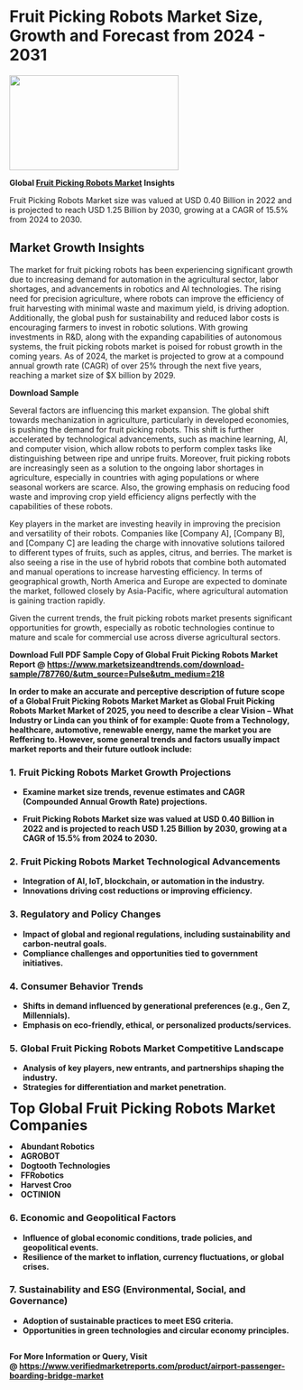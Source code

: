 <H1>Fruit Picking Robots Market Size, Growth and Forecast from 2024 - 2031</H1><img class="aligncenter size-medium wp-image-584254" src="https://thirdeyenews.in/wp-content/uploads/2024/09/Global-Market-Research-300x168.jpeg" alt="" width="300" height="168" /><p><strong>Global&nbsp;<a href="https://www.marketsizeandtrends.com/download-sample/787760/&amp;utm_source=Pulse&amp;utm_medium=218">Fruit Picking Robots Market</a> Insights</strong></p><p>Fruit Picking Robots Market size was valued at USD 0.40 Billion in 2022 and is projected to reach USD 1.25 Billion by 2030, growing at a CAGR of 15.5% from 2024 to 2030.</p><p><h2>Market Growth Insights</h2> <p>The market for fruit picking robots has been experiencing significant growth due to increasing demand for automation in the agricultural sector, labor shortages, and advancements in robotics and AI technologies. The rising need for precision agriculture, where robots can improve the efficiency of fruit harvesting with minimal waste and maximum yield, is driving adoption. Additionally, the global push for sustainability and reduced labor costs is encouraging farmers to invest in robotic solutions. With growing investments in R&D, along with the expanding capabilities of autonomous systems, the fruit picking robots market is poised for robust growth in the coming years. As of 2024, the market is projected to grow at a compound annual growth rate (CAGR) of over 25% through the next five years, reaching a market size of $X billion by 2029.</p> <p><strong>Download Sample</strong></p> <p>Several factors are influencing this market expansion. The global shift towards mechanization in agriculture, particularly in developed economies, is pushing the demand for fruit picking robots. This shift is further accelerated by technological advancements, such as machine learning, AI, and computer vision, which allow robots to perform complex tasks like distinguishing between ripe and unripe fruits. Moreover, fruit picking robots are increasingly seen as a solution to the ongoing labor shortages in agriculture, especially in countries with aging populations or where seasonal workers are scarce. Also, the growing emphasis on reducing food waste and improving crop yield efficiency aligns perfectly with the capabilities of these robots.</p> <p>Key players in the market are investing heavily in improving the precision and versatility of their robots. Companies like [Company A], [Company B], and [Company C] are leading the charge with innovative solutions tailored to different types of fruits, such as apples, citrus, and berries. The market is also seeing a rise in the use of hybrid robots that combine both automated and manual operations to increase harvesting efficiency. In terms of geographical growth, North America and Europe are expected to dominate the market, followed closely by Asia-Pacific, where agricultural automation is gaining traction rapidly.</p> <p>Given the current trends, the fruit picking robots market presents significant opportunities for growth, especially as robotic technologies continue to mature and scale for commercial use across diverse agricultural sectors.</p> <p><strong></p><p><span class=""><strong>Download Full PDF Sample Copy of Global Fruit Picking Robots Market Report</strong> @ <a href="https://www.marketsizeandtrends.com/download-sample/787760/&amp;utm_source=Pulse&amp;utm_medium=218" target="_blank">https://www.marketsizeandtrends.com/download-sample/787760/&amp;utm_source=Pulse&amp;utm_medium=218</a></span></p><p>In order to make an accurate and perceptive description of future scope of a Global&nbsp;Fruit Picking Robots Market Market as Global&nbsp;Fruit Picking Robots Market Market of 2025, you need to describe a clear Vision &ndash; What Industry or Linda can you think of for example: Quote from a Technology, healthcare, automotive, renewable energy, name the market you are Reffering to. However, some general trends and factors usually impact market reports and their future outlook include:</p><h3>1.&nbsp;<strong>Fruit Picking Robots Market Growth Projections</strong></h3><ul><li>Examine market size trends, revenue estimates and CAGR (Compounded Annual Growth Rate) projections.</li><li><p>Fruit Picking Robots Market size was valued at USD 0.40 Billion in 2022 and is projected to reach USD 1.25 Billion by 2030, growing at a CAGR of 15.5% from 2024 to 2030.</p></li></ul><h3>2.&nbsp;<strong>Fruit Picking Robots Market Technological Advancements</strong></h3><ul><li>Integration of AI, IoT, blockchain, or automation in the industry.</li><li>Innovations driving cost reductions or improving efficiency.</li></ul><h3>3.&nbsp;<strong>Regulatory and Policy Changes</strong></h3><ul><li>Impact of global and regional regulations, including sustainability and carbon-neutral goals.</li><li>Compliance challenges and opportunities tied to government initiatives.</li></ul><h3>4.&nbsp;<strong>Consumer Behavior Trends</strong></h3><ul><li>Shifts in demand influenced by generational preferences (e.g., Gen Z, Millennials).</li><li>Emphasis on eco-friendly, ethical, or personalized products/services.</li></ul><h3>5.&nbsp;<strong>Global Fruit Picking Robots Market Competitive Landscape</strong></h3><ul><li>Analysis of key players, new entrants, and partnerships shaping the industry.</li><li>Strategies for differentiation and market penetration.</li></ul><p data-pm-slice="1 1 []"><span style="color: inherit; font-family: inherit; font-size: 25px;">Top Global Fruit Picking Robots Market Companies</span></p><div class="" data-test-id=""><p><li>Abundant Robotics</li><li> AGROBOT</li><li> Dogtooth Technologies</li><li> FFRobotics</li><li> Harvest Croo</li><li> OCTINION</li></p></div><h3>6.&nbsp;<strong>Economic and Geopolitical Factors</strong></h3><ul><li>Influence of global economic conditions, trade policies, and geopolitical events.</li><li>Resilience of the market to inflation, currency fluctuations, or global crises.</li></ul><h3>7.&nbsp;<strong>Sustainability and ESG (Environmental, Social, and Governance)</strong></h3><ul><li>Adoption of sustainable practices to meet ESG criteria.</li><li>Opportunities in green technologies and circular economy principles.</li></ul><h2><strong style="font-size: 14px;">For More Information or Query, Visit @&nbsp;</strong><a style="background-color: #ffffff; font-size: 14px;" href="https://www.marketsizeandtrends.com/report/fruit-picking-robots-market/" target="_blank">https://www.verifiedmarketreports.com/product/airport-passenger-boarding-bridge-market</a></h2>
